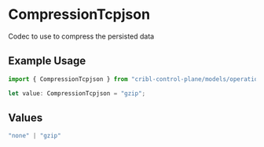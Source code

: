 # CompressionTcpjson

Codec to use to compress the persisted data

## Example Usage

```typescript
import { CompressionTcpjson } from "cribl-control-plane/models/operations";

let value: CompressionTcpjson = "gzip";
```

## Values

```typescript
"none" | "gzip"
```